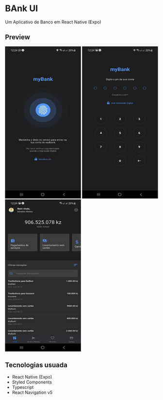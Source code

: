# BAnk UI

Um Aplicativo de Banco em React Native (Expo)

## Preview

<img src="/assets/screens/1.jpg" width="250" height="500"> <img src="/assets/screens/2.jpg" width="250" height="500"> <img src="/assets/screens/3.jpg" width="250" height="500">

## Tecnologias usuada

- React Native (Expo)
- Styled Components
- Typescript
- React Navigation v5
